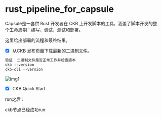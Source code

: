 # rust_pipeline_for_capsule

Capsule是一套供 Rust 开发者在 CKB 上开发脚本的工具，涵盖了脚本开发的整个生命周期：编写、调试、测试和部署。

这里给出部署的流程和最终结果。

* [x]  从CKB 发布页面下载最新的二进制文件。

```txt
验证  二进制文件是否正常工作并检查版本
ckb --version 
ckb-cli --version
```

![img1](./img1.jpg)

* [x] CKB Quick Start

run之后：


ckb节点已经成功run
